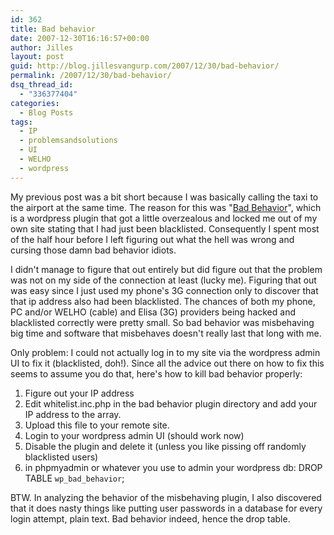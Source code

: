 ```yaml
---
id: 362
title: Bad behavior
date: 2007-12-30T16:16:57+00:00
author: Jilles
layout: post
guid: http://blog.jillesvangurp.com/2007/12/30/bad-behavior/
permalink: /2007/12/30/bad-behavior/
dsq_thread_id:
  - "336377404"
categories:
  - Blog Posts
tags:
  - IP
  - problemsandsolutions
  - UI
  - WELHO
  - wordpress
---
```

My previous post was a bit short because I was basically calling the taxi to the airport at the same time. The reason for this was "[Bad Behavior](http://wordpress.org/extend/plugins/bad-behavior/)", which is a wordpress plugin that got a little overzealous and locked me out of my own site stating that I had just been blacklisted. Consequently I spent most of the half hour before I left figuring out what the hell was wrong and cursing those damn bad behavior idiots.

I didn't manage to figure that out entirely but did figure out that the problem was not on my side of the connection at least (lucky me). Figuring that out was easy since I just used my phone's 3G connection only to discover that that ip address also had been blacklisted. The chances of both my phone, PC and/or WELHO (cable) and Elisa (3G) providers being hacked and blacklisted correctly were pretty small. So bad behavior was misbehaving big time and software that misbehaves doesn't really last that long with me.

Only problem: I could not actually log in to my site via the wordpress admin UI to fix it (blacklisted, doh!). Since all the advice out there on how to fix this seems to assume you do that, here's how to kill bad behavior properly:

1. Figure out your IP address
1. Edit whitelist.inc.php in the bad behavior plugin directory and add your IP address to the array.
1. Upload this file to your remote site.
1. Login to your wordpress admin UI (should work now)
1. Disable the plugin and delete it (unless you like pissing off randomly blacklisted users)
1. in phpmyadmin or whatever you use to admin your wordpress db: DROP TABLE `wp_bad_behavior`;

BTW. In analyzing the behavior of the misbehaving plugin, I also discovered that it does nasty things like putting user passwords in a database for every login attempt, plain text. Bad behavior indeed, hence the drop table. 

